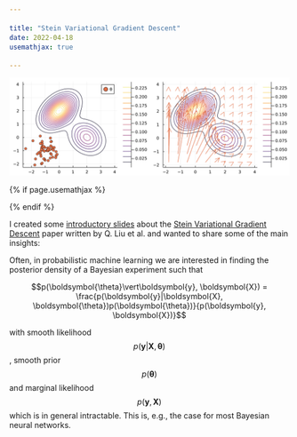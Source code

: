 ```yaml
--- 

title: "Stein Variational Gradient Descent"
date: 2022-04-18 
usemathjax: true

---
```


![svgd](https://raw.githubusercontent.com/tpielok/blog/main/_images/svgd.svg)

{% if page.usemathjax %}
<script type="text/javascript" async
 src="https://cdn.mathjax.org/mathjax/latest/MathJax.js?config=TeX-MML-AM_CHTML">
  </script>
{% endif %}

I created some [introductory slides](https://tpielok.github.io/presentations/svgd.html) about the [Stein Variational Gradient Descent](https://arxiv.org/abs/1608.04471) paper written by Q. Liu et al. and wanted to share some of the main insights:

Often, in probabilistic machine learning we are interested in finding the posterior density of a Bayesian experiment such that

$$p(\boldsymbol{\theta}\vert\boldsymbol{y}, \boldsymbol{X}) = \frac{p(\boldsymbol{y}|\boldsymbol{X}, \boldsymbol{\theta})p(\boldsymbol{\theta})}{p(\boldsymbol{y}, \boldsymbol{X})}$$

with smooth likelihood $$p(\boldsymbol{y}\vert\boldsymbol{X}, \boldsymbol{\theta})$$, smooth prior $$p(\boldsymbol{\theta})$$ and marginal likelihood $$p(\boldsymbol{y}, \boldsymbol{X})$$ which is in general intractable. This is, e.g., the case for most Bayesian neural networks. 
